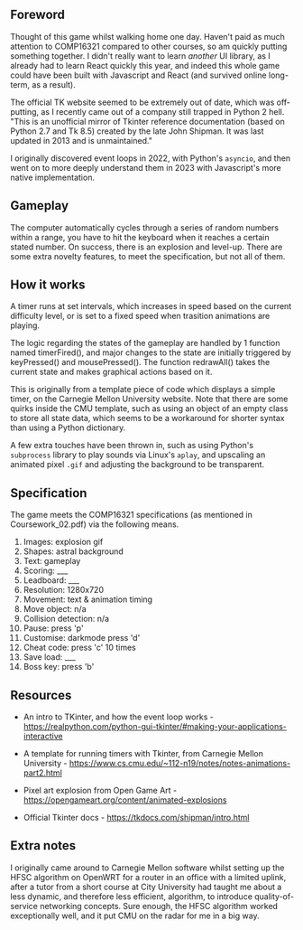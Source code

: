 
##  Foreword

Thought of this game whilst walking home one day. Haven't paid as much
attention to COMP16321 compared to other courses, so am quickly
putting something together. I didn't really want to learn *another* UI
library, as I already had to learn React quickly this year, and indeed
this whole game could have been built with Javascript and React (and
survived online long-term, as a result).

The official TK website seemed to be extremely out of date, which was
off-putting, as I recently came out of a company still trapped in
Python 2 hell. "This is an unofficial mirror of Tkinter reference
documentation (based on Python 2.7 and Tk 8.5) created by the late
John Shipman.  It was last updated in 2013 and is unmaintained."

I originally discovered event loops in 2022, with Python's `asyncio`,
and then went on to more deeply understand them in 2023 with
Javascript's more native implementation.


##  Gameplay

The computer automatically cycles through a series of random numbers
within a range, you have to hit the keyboard when it reaches a certain
stated number. On success, there is an explosion and level-up. There
are some extra novelty features, to meet the specification, but not
all of them.


##  How it works

A timer runs at set intervals, which increases in speed based on the
current difficulty level, or is set to a fixed speed when trasition
animations are playing.

The logic regarding the states of the gameplay are handled by 1
function named timerFired(), and major changes to the state are
initially triggered by keyPressed() and mousePressed(). The function
redrawAll() takes the current state and makes graphical actions based
on it.

This is originally from a template piece of code which displays a
simple timer, on the Carnegie Mellon University website. Note that
there are some quirks inside the CMU template, such as using an object
of an empty class to store all state data, which seems to be a
workaround for shorter syntax than using a Python dictionary.

A few extra touches have been thrown in, such as using Python's
`subprocess` library to play sounds via Linux's `aplay`, and upscaling
an animated pixel `.gif` and adjusting the background to be
transparent.


##  Specification

The game meets the COMP16321 specifications (as mentioned in
Coursework_02.pdf) via the following means.

1. Images: explosion gif
2. Shapes: astral background
3. Text: gameplay
4. Scoring: ___
5. Leadboard: ___
6. Resolution: 1280x720
7. Movement: text & animation timing
8. Move object: n/a
9. Collision detection: n/a
10. Pause: press 'p'
11. Customise: darkmode press 'd'
12. Cheat code: press 'c' 10 times
13. Save load: ___
14. Boss key: press 'b'


##  Resources

 - An intro to TKinter, and how the event loop works - https://realpython.com/python-gui-tkinter/#making-your-applications-interactive

- A template for running timers with Tkinter, from Carnegie Mellon University - https://www.cs.cmu.edu/~112-n19/notes/notes-animations-part2.html

- Pixel art explosion from Open Game Art - https://opengameart.org/content/animated-explosions

- Official Tkinter docs - https://tkdocs.com/shipman/intro.html

##  Extra notes

I originally came around to Carnegie Mellon software whilst setting up
the HFSC algorithm on OpenWRT for a router in an office with a limited
uplink, after a tutor from a short course at City University had
taught me about a less dynamic, and therefore less efficient,
algorithm, to introduce quality-of-service networking concepts. Sure
enough, the HFSC algorithm worked exceptionally well, and it put CMU
on the radar for me in a big way.

